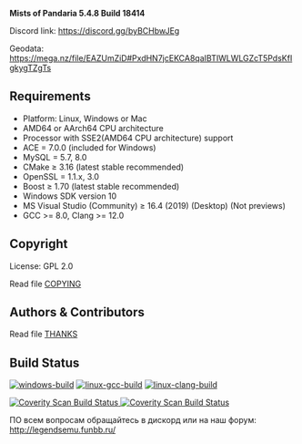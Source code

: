 
**Mists of Pandaria 5.4.8 Build 18414**

Discord link: https://discord.gg/byBCHbwJEg

Geodata: https://mega.nz/file/EAZUmZiD#PxdHN7jcEKCA8qaIBTIWLWLGZcT5PdsKfIgkygTZgTs

## Requirements
+ Platform: Linux, Windows or Mac
+ AMD64 or AArch64 CPU architecture
+ Processor with SSE2(AMD64 CPU architecture) support
+ ACE = 7.0.0 (included for Windows) 
+ MySQL = 5.7, 8.0
+ CMake ≥ 3.16 (latest stable recommended) 
+ OpenSSL = 1.1.x, 3.0
+ Boost ≥ 1.70 (latest stable recommended)
+ Windows SDK version 10
+ MS Visual Studio (Community) ≥ 16.4 (2019) (Desktop) (Not previews) 
+ GCC >= 8.0, Clang >= 12.0 

## Copyright
License: GPL 2.0

Read file [COPYING](COPYING.md)

## Authors &amp; Contributors
Read file [THANKS](THANKS.md)

## Build Status
[![windows-build](https://github.com/Legends-of-Azeroth/Legends-of-Azeroth-Pandaria-5.4.8/actions/workflows/windows-build.yml/badge.svg?branch=master)](https://github.com/Legends-of-Azeroth/Legends-of-Azeroth-Pandaria-5.4.8/actions/workflows/windows-build.yml)
[![linux-gcc-build](https://github.com/Legends-of-Azeroth/Legends-of-Azeroth-Pandaria-5.4.8/actions/workflows/linux_gcc.yml/badge.svg?branch=master)](https://github.com/Legends-of-Azeroth/Legends-of-Azeroth-Pandaria-5.4.8/actions/workflows/linux_gcc.yml)
[![linux-clang-build](https://github.com/Legends-of-Azeroth/Legends-of-Azeroth-Pandaria-5.4.8/actions/workflows/linux_clang.yml/badge.svg?branch=master)](https://github.com/Legends-of-Azeroth/Legends-of-Azeroth-Pandaria-5.4.8/actions/workflows/linux_clang.yml)

<a href="https://scan.coverity.com/projects/legends-of-azeroth-mop">
  <img alt="Coverity Scan Build Status"
       src="https://scan.coverity.com/projects/26941/badge.svg"/>
</a>
<a href="https://scan.coverity.com/projects/legends-of-azeroth-mop">
  <img alt="Coverity Scan Build Status"
       src="https://img.shields.io/coverity/scan/26941.svg"/>
</a>

ПО всем вопросам обращайтесь в дискорд или на наш форум: http://legendsemu.funbb.ru/
